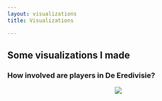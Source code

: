 ```yaml
---
layout: visualizations
title: Visualizations

---
```

## Some visualizations I made

### How involved are players in De Eredivisie?
<div style="text-align:center"><img src="https://raw.github.com/RobinKoetsier/robinkoetsier.github.io/assets/img/visualizations/belangrijk.png"></div>









